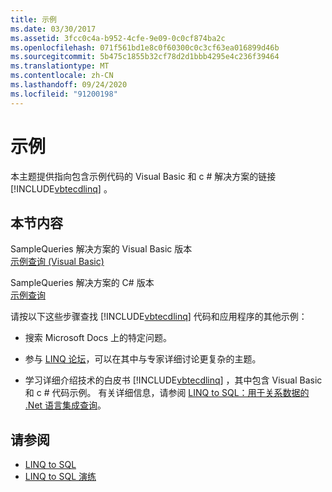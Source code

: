 ```yaml
---
title: 示例
ms.date: 03/30/2017
ms.assetid: 3fcc0c4a-b952-4cfe-9e09-0c0cf874ba2c
ms.openlocfilehash: 071f561bd1e8c0f60300c0c3cf63ea016899d46b
ms.sourcegitcommit: 5b475c1855b32cf78d2d1bbb4295e4c236f39464
ms.translationtype: MT
ms.contentlocale: zh-CN
ms.lasthandoff: 09/24/2020
ms.locfileid: "91200198"
---
```

# <a name="samples"></a>示例

本主题提供指向包含示例代码的 Visual Basic 和 c # 解决方案的链接 [!INCLUDE[vbtecdlinq](../../../../../../includes/vbtecdlinq-md.md)] 。  
  
## <a name="in-this-section"></a>本节内容  

 SampleQueries 解决方案的 Visual Basic 版本  
 [示例查询 (Visual Basic) ](../../../../../visual-basic/programming-guide/language-features/linq/introduction-to-linq.md)  
  
 SampleQueries 解决方案的 C# 版本  
 [示例查询](/previous-versions/visualstudio/visual-studio-2008/bb397972(v=vs.90))  
  
 请按以下这些步骤查找 [!INCLUDE[vbtecdlinq](../../../../../../includes/vbtecdlinq-md.md)] 代码和应用程序的其他示例：  
  
- 搜索 Microsoft Docs 上的特定问题。  
  
- 参与 [LINQ 论坛](https://social.msdn.microsoft.com/forums/en-us/home?forum=linqtosql)，可以在其中与专家详细讨论更复杂的主题。  
  
- 学习详细介绍技术的白皮书 [!INCLUDE[vbtecdlinq](../../../../../../includes/vbtecdlinq-md.md)] ，其中包含 Visual Basic 和 c # 代码示例。 有关详细信息，请参阅 [LINQ to SQL：用于关系数据的 .Net 语言集成查询](/previous-versions/dotnet/articles/bb425822(v=msdn.10))。  
  
## <a name="see-also"></a>请参阅

- [LINQ to SQL](index.md)
- [LINQ to SQL 演练](/previous-versions/visualstudio/visual-studio-2008/bb386295(v=vs.90))
